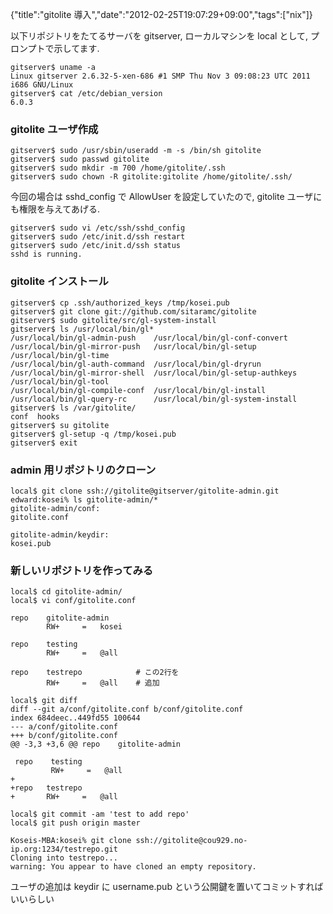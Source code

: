 {"title":"gitolite 導入","date":"2012-02-25T19:07:29+09:00","tags":["nix"]}

以下リポジトリをたてるサーバを gitserver, ローカルマシンを local として, プロンプトで示してます.

    gitserver$ uname -a
    Linux gitserver 2.6.32-5-xen-686 #1 SMP Thu Nov 3 09:08:23 UTC 2011 i686 GNU/Linux
    gitserver$ cat /etc/debian_version
    6.0.3

### gitolite ユーザ作成

    gitserver$ sudo /usr/sbin/useradd -m -s /bin/sh gitolite
    gitserver$ sudo passwd gitolite
    gitserver$ sudo mkdir -m 700 /home/gitolite/.ssh
    gitserver$ sudo chown -R gitolite:gitolite /home/gitolite/.ssh/

今回の場合は sshd_config で AllowUser を設定していたので, gitolite ユーザにも権限を与えてあげる.

    gitserver$ sudo vi /etc/ssh/sshd_config
    gitserver$ sudo /etc/init.d/ssh restart
    gitserver$ sudo /etc/init.d/ssh status
    sshd is running.

### gitolite インストール

    gitserver$ cp .ssh/authorized_keys /tmp/kosei.pub
    gitserver$ git clone git://github.com/sitaramc/gitolite
    gitserver$ sudo gitolite/src/gl-system-install
    gitserver$ ls /usr/local/bin/gl*
    /usr/local/bin/gl-admin-push    /usr/local/bin/gl-conf-convert  /usr/local/bin/gl-mirror-push   /usr/local/bin/gl-setup           /usr/local/bin/gl-time
    /usr/local/bin/gl-auth-command  /usr/local/bin/gl-dryrun        /usr/local/bin/gl-mirror-shell  /usr/local/bin/gl-setup-authkeys  /usr/local/bin/gl-tool
    /usr/local/bin/gl-compile-conf  /usr/local/bin/gl-install       /usr/local/bin/gl-query-rc      /usr/local/bin/gl-system-install
    gitserver$ ls /var/gitolite/
    conf  hooks
    gitserver$ su gitolite
    gitserver$ gl-setup -q /tmp/kosei.pub
    gitserver$ exit

### admin 用リポジトリのクローン

    local$ git clone ssh://gitolite@gitserver/gitolite-admin.git
    edward:kosei% ls gitolite-admin/*
    gitolite-admin/conf:
    gitolite.conf
    
    gitolite-admin/keydir:
    kosei.pub

### 新しいリポジトリを作ってみる

    local$ cd gitolite-admin/
    local$ vi conf/gitolite.conf
    
    repo    gitolite-admin
            RW+     =   kosei
    
    repo    testing
            RW+     =   @all
    
    repo    testrepo            # この2行を
            RW+     =   @all    # 追加

    local$ git diff
    diff --git a/conf/gitolite.conf b/conf/gitolite.conf
    index 684deec..449fd55 100644
    --- a/conf/gitolite.conf
    +++ b/conf/gitolite.conf
    @@ -3,3 +3,6 @@ repo    gitolite-admin
    
     repo    testing
             RW+     =   @all
    +
    +repo   testrepo
    +       RW+     =   @all
    
    local$ git commit -am 'test to add repo'
    local$ git push origin master
    
    Koseis-MBA:kosei% git clone ssh://gitolite@cou929.no-ip.org:1234/testrepo.git
    Cloning into testrepo...
    warning: You appear to have cloned an empty repository.

ユーザの追加は keydir に username.pub という公開鍵を置いてコミットすればいいらしい
